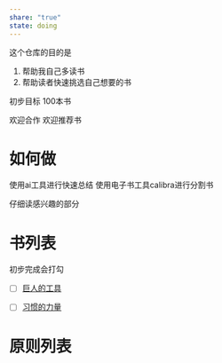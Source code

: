 ```yaml
---
share: "true"
state: doing
---
```




这个仓库的目的是
1. 帮助我自己多读书
2. 帮助读者快速挑选自己想要的书


初步目标 100本书


欢迎合作
欢迎推荐书


# 如何做

使用ai工具进行快速总结
使用电子书工具calibra进行分割书

仔细读感兴趣的部分



# 书列表

初步完成会打勾

 - [ ] [巨人的工具](books/%E5%B7%A8%E4%BA%BA%E7%9A%84%E5%B7%A5%E5%85%B7.md)
 - [ ] [习惯的力量](%E4%B9%A0%E6%83%AF%E7%9A%84%E5%8A%9B%E9%87%8F.md)


# 原则列表
